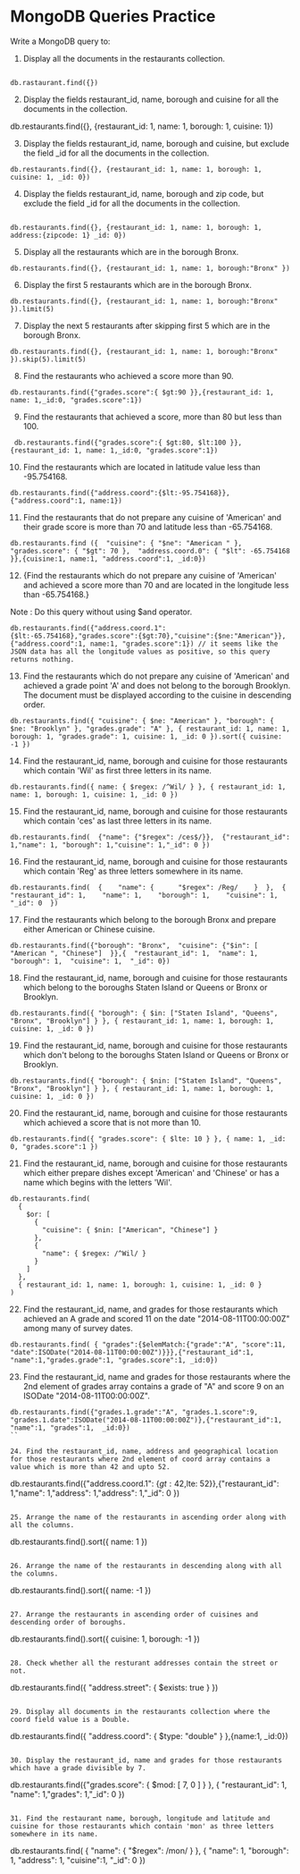 # MongoDB Queries Practice

Write a MongoDB query to:

1. Display all the documents in the restaurants collection.
```

db.rastaurant.find({})
```

2. Display the fields restaurant_id, name, borough and cuisine for all the documents in the collection.

db.restaurants.find({}, {restaurant_id: 1, name: 1, borough: 1, cuisine: 1})


3. Display the fields restaurant_id, name, borough and cuisine, but exclude the field _id for all the documents in the collection.
```
db.restaurants.find({}, {restaurant_id: 1, name: 1, borough: 1, cuisine: 1, _id: 0})
``` 

4. Display the fields restaurant_id, name, borough and zip code, but exclude the field _id for all the documents in the collection.
```

db.restaurants.find({}, {restaurant_id: 1, name: 1, borough: 1, address:{zipcode: 1} _id: 0})
``` 

5. Display all the restaurants which are in the borough Bronx.
```
db.restaurants.find({}, {restaurant_id: 1, name: 1, borough:"Bronx" })
```

6. Display the first 5 restaurants which are in the borough Bronx.
```
db.restaurants.find({}, {restaurant_id: 1, name: 1, borough:"Bronx" }).limit(5)
```

7. Display the next 5 restaurants after skipping first 5 which are in the borough Bronx.
```
db.restaurants.find({}, {restaurant_id: 1, name: 1, borough:"Bronx" }).skip(5).limit(5)
``` 

8. Find the restaurants who achieved a score more than 90.
```
db.restaurants.find({"grades.score":{ $gt:90 }},{restaurant_id: 1, name: 1,_id:0, "grades.score":1})
```

9. Find the restaurants that achieved a score, more than 80 but less than 100.
```
 db.restaurants.find({"grades.score":{ $gt:80, $lt:100 }},{restaurant_id: 1, name: 1,_id:0, "grades.score":1})
```

10. Find the restaurants which are located in latitude value less than -95.754168.
```
db.restaurants.find({"address.coord":{$lt:-95.754168}},{"address.coord":1, name:1})
```

11. Find the restaurants that do not prepare any cuisine of 'American' and their grade score is more than 70 and latitude less than -65.754168.
```
db.restaurants.find ({  "cuisine": { "$ne": "American " },  "grades.score": { "$gt": 70 },  "address.coord.0": { "$lt": -65.754168 }},{cuisine:1, name:1, "address.coord":1, _id:0})
```

12. {Find the restaurants which do not prepare any cuisine of 'American' and achieved a score more than 70 and are located in the longitude less than -65.754168.}

Note : Do this query without using $and operator. 
```
db.restaurants.find({"address.coord.1":{$lt:-65.754168},"grades.score":{$gt:70},"cuisine":{$ne:"American"}},{"address.coord":1, name:1, "grades.score":1}) // it seems like the JSON data has all the longitude values as positive, so this query returns nothing.
```

13. Find the restaurants which do not prepare any cuisine of 'American' and achieved a grade point 'A' and does not belong to the borough Brooklyn. The document must be displayed according to the cuisine in descending order.
```
db.restaurants.find({ "cuisine": { $ne: "American" }, "borough": { $ne: "Brooklyn" }, "grades.grade": "A" }, { restaurant_id: 1, name: 1, borough: 1, "grades.grade": 1, cuisine: 1, _id: 0 }).sort({ cuisine: -1 })
```

14. Find the restaurant_id, name, borough and cuisine for those restaurants which contain 'Wil' as first three letters in its name.
```
db.restaurants.find({ name: { $regex: /^Wil/ } }, { restaurant_id: 1, name: 1, borough: 1, cuisine: 1, _id: 0 })
```

15. Find the restaurant_id, name, borough and cuisine for those restaurants which contain 'ces' as last three letters in its name. 
```
db.restaurants.find(  {"name": {"$regex": /ces$/}},  {"restaurant_id": 1,"name": 1, "borough": 1,"cuisine": 1,"_id": 0 })
```

16. Find the restaurant_id, name, borough and cuisine for those restaurants which contain 'Reg' as three letters somewhere in its name.
```
db.restaurants.find(  {    "name": {      "$regex": /Reg/    }  },  {    "restaurant_id": 1,    "name": 1,    "borough": 1,    "cuisine": 1,    "_id": 0  })
```

17. Find the restaurants which belong to the borough Bronx and prepare either American or Chinese cuisine.
```
db.restaurants.find({"borough": "Bronx",  "cuisine": {"$in": [     "American ", "Chinese"]  }},{  "restaurant_id": 1,  "name": 1,  "borough": 1,  "cuisine": 1,  "_id": 0})
``` 

18. Find the restaurant_id, name, borough and cuisine for those restaurants which belong to the boroughs Staten Island or Queens or Bronx or Brooklyn.
```
db.restaurants.find({ "borough": { $in: ["Staten Island", "Queens", "Bronx", "Brooklyn"] } }, { restaurant_id: 1, name: 1, borough: 1, cuisine: 1, _id: 0 })

```

19. Find the restaurant_id, name, borough and cuisine for those restaurants which don't belong to the boroughs Staten Island or Queens or Bronx or Brooklyn.
```
db.restaurants.find({ "borough": { $nin: ["Staten Island", "Queens", "Bronx", "Brooklyn"] } }, { restaurant_id: 1, name: 1, borough: 1, cuisine: 1, _id: 0 })
```

20. Find the restaurant_id, name, borough and cuisine for those restaurants which achieved a score that is not more than 10.
```
db.restaurants.find({ "grades.score": { $lte: 10 } }, { name: 1, _id: 0, "grades.score":1 })
```

21. Find the restaurant_id, name, borough and cuisine for those restaurants which either prepare dishes except 'American' and 'Chinese' or has a name which begins with the letters 'Wil'.
```
db.restaurants.find(
  {
    $or: [
      {
        "cuisine": { $nin: ["American", "Chinese"] }
      },
      {
        "name": { $regex: /^Wil/ }
      }
    ]
  },
  { restaurant_id: 1, name: 1, borough: 1, cuisine: 1, _id: 0 }
)

```

22. Find the restaurant_id, name, and grades for those restaurants which achieved an A grade and scored 11 on the date "2014-08-11T00:00:00Z" among many of survey dates.
```
db.restaurants.find( { "grades":{$elemMatch:{"grade":"A", "score":11, "date":ISODate("2014-08-11T00:00:00Z")}}},{"restaurant_id":1, "name":1,"grades.grade":1, "grades.score":1, _id:0})
```

23. Find the restaurant_id, name and grades for those restaurants where the 2nd element of grades array contains a grade of "A" and score 9 on an ISODate "2014-08-11T00:00:00Z".
```
db.restaurants.find({"grades.1.grade":"A", "grades.1.score":9, "grades.1.date":ISODate("2014-08-11T00:00:00Z")},{"restaurant_id":1, "name":1, "grades":1,  _id:0})
``

24. Find the restaurant_id, name, address and geographical location for those restaurants where 2nd element of coord array contains a value which is more than 42 and upto 52.
```
db.restaurants.find({"address.coord.1": {$gt: 42,$lte: 52}},{"restaurant_id": 1,"name": 1,"address": 1,"address": 1,"_id": 0 })
```

25. Arrange the name of the restaurants in ascending order along with all the columns.
```
db.restaurants.find().sort({ name: 1 })
```

26. Arrange the name of the restaurants in descending along with all the columns.
```
db.restaurants.find().sort({ name: -1 })
```

27. Arrange the restaurants in ascending order of cuisines and descending order of boroughs.
```
db.restaurants.find().sort({ cuisine: 1, borough: -1 })
```

28. Check whether all the resturant addresses contain the street or not.
```
db.restaurants.find({ "address.street": { $exists: true } })
```

29. Display all documents in the restaurants collection where the coord field value is a Double.
```
db.restaurants.find({ "address.coord": { $type: "double" } },{name:1, _id:0}) 
```

30. Display the restaurant_id, name and grades for those restaurants which have a grade divisible by 7.
```
db.restaurants.find({"grades.score": { $mod: [ 7, 0 ] } }, { "restaurant_id": 1, "name": 1,"grades": 1,"_id": 0  })
```

31. Find the restaurant name, borough, longitude and latitude and cuisine for those restaurants which contain 'mon' as three letters somewhere in its name.
```
 db.restaurants.find( {  "name": {  "$regex": /mon/ } }, { "name": 1,    "borough": 1, "address": 1, "cuisine":1,  "_id": 0  })
```